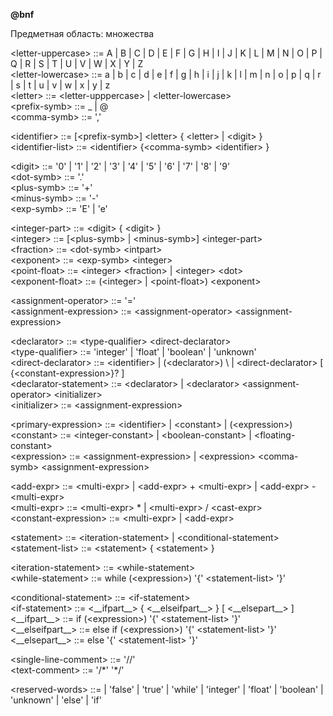 __@bnf__

Предметная область: множества

\<letter-uppercase> ::= A | B | C | D | E | F | G | H | I | J | K | L | M | N | O | P | Q | R | S | T | U | V | W | X | Y | Z \
\<letter-lowercase> ::= a | b | c | d | e | f | g | h | i | j | k | l | m | n | o | p | q | r | s | t | u | v | w | x | y | z \
\<letter>           ::= \<letter-upppercase> | \<letter-lowercase> \
\<prefix-symb>      ::= _ | @ \
\<comma-symb>       ::= ','


\<identifier>       ::= [\<prefix-symb>] \<letter> { \<letter> | \<digit> } \
\<identifier-list>  ::=  \<identifier> {\<comma-symb> \<identifier> }


\<digit>          ::= '0' | '1' | '2' | '3' | '4' | '5' | '6' | '7' | '8' | '9' \
\<dot-symb>       ::= '.' \
\<plus-symb>      ::= '+' \
\<minus-symb>     ::= '-' \
\<exp-symb>       ::= 'E' | 'e'


\<integer-part>        ::=  \<digit> { \<digit> }\
\<integer>             ::=  [\<plus-symb> | \<minus-symb>] \<integer-part> \
\<fraction>            ::=  \<dot-symb> \<intpart> \
\<exponent>            ::=  \<exp-symb> \<integer> \
\<point-float>         ::=  \<integer> \<fraction> | \<integer> \<dot> \
\<exponent-float>      ::=  (\<integer> | \<point-float>) \<exponent>


\<assignment-operator> ::= '=' \
\<assignment-expression>  ::= \<assignment-operator> \<assignment-expression>


\<declarator>           ::= \<type-qualifier> \<direct-declarator> \
\<type-qualifier>       ::= 'integer' | 'float' | 'boolean' | 'unknown' \
\<direct-declarator>    ::= \<identifier> | (\<declarator>) \ | \<direct-declarator> [ {\<constant-expression>}? ] \
\<declarator-statement> ::= \<declarator> | \<declarator> \<assignment-operator> \<initializer> \
\<initializer>          ::= \<assignment-expression>


\<primary-expression> ::= \<identifier> | \<constant> | (\<expression>) \
\<constant>           ::= \<integer-constant> | \<boolean-constant> | \<floating-constant> \
\<expression>         ::= \<assignment-expression> | \<expression> \<comma-symb> \<assignment-expression>


\<add-expr>            ::= \<multi-expr> | \<add-expr> + \<multi-expr> | \<add-expr> - \<multi-expr> \
\<multi-expr>          ::= \<multi-expr> * <cast-expr> | \<multi-expr> / \<cast-expr> \
\<constant-expression> ::= \<multi-expr> | \<add-expr>


\<statement>              ::= \<iteration-statement> | \<conditional-statement> \
\<statement-list>         ::= \<statement> { \<statement> }


\<iteration-statement>    ::= \<while-statement> \
\<while-statement>        ::= while (\<expression>) '{' \<statement-list> '}' 


\<conditional-statement>    ::= \<if-statement> \
\<if-statement>             ::= \<\_\_ifpart__>  { \<\_\_elseifpart__>  } [ \<\_\_elsepart__> ] \
\<\_\_ifpart__>             ::= if (\<expression>) '{' \<statement-list> '}' \
\<\_\_elseifpart__>         ::= else if (\<expression>) '{' \<statement-list> '}' \
\<\_\_elsepart__>           ::= else '{' \<statement-list> '}'

\<single-line-comment> ::= '//' \
\<text-comment>        ::= '\/\*' '\*\/'


\<reserved-words> ::=
  | 'false'
  | 'true'
  | 'while'
  | 'integer'
  | 'float'
  | 'boolean'
  | 'unknown'
  | 'else'
  | 'if'
